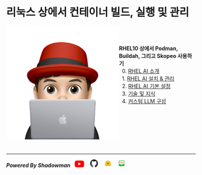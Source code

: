 # 리눅스 상에서 컨테이너 빌드, 실행 및 관리

<img align="left" src="images/이승일--II_컴퓨터.png" height="300px" hrspace="25px" title="100px" alt="안녕"></img>

<br>
<br>

**RHEL10 상에서 Podman, Buildah, 그리고 Skopeo 사용하기**<br>
&nbsp; 0. [RHEL AI 소개](./contents/instroduction_of_rhel_ai.md)<br>
&nbsp; 1. [RHEL AI 설치 & 관리](./contents/manage_life-cycle_of_rhel_ai.md)<br>
&nbsp; 2. [RHEL AI 기본 설정](./contents/rhel_ai.md)<br>
&nbsp; 3. [기술 및 지식](./contents/skills_and_knowledges.md)<br>
&nbsp; 4. [커스텀 LLM 구성](./contents/generate_custom_llm.md)<br>


<br>
<br>

<br>
<br>

<br>
<br>

------

***Powered By Shadowman*** &nbsp;&nbsp;[<img src="images/youtube.png" width="25px" title="100px" alt="유투브"/>](https://www.youtube.com/@starlab3030) &nbsp;&nbsp; [<img src="images/github-mark.svg" width="21px" title="100px" alt="것허브"/>](https://github.com/starlab3030/starlab3030.github.io) &nbsp;&nbsp; [<img src="images/hf-logo.png" width="21px" title="100px" alt="허깅페이스"/>](https://huggingface.co/starlab3030) &nbsp;&nbsp; [<img src="images/naver-blog.png" width="21px" title="100px" alt="네이버 블로그"/>](https://blog.naver.com/dark_selee)


